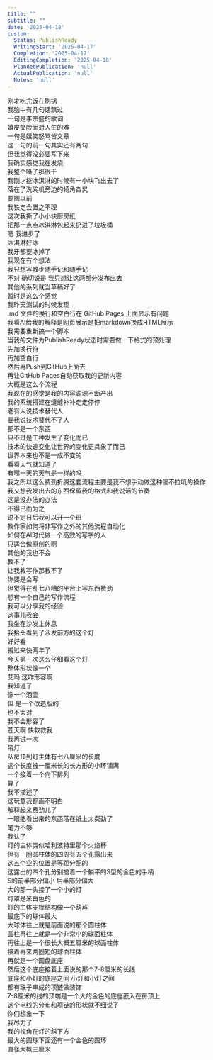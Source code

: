 ```yaml
---
title: ""
subtitle: ""
date: '2025-04-18'
custom:
  Status: PublishReady
  WritingStart: '2025-04-17'
  Completion: '2025-04-17'
  EditingCompletion: '2025-04-18'
  PlannedPublication: 'null'
  ActualPublication: 'null'
  Notes: 'null'
---          
```

刚才吃完饭在刷锅        
我脑中有几句话飘过        
一句是李宗盛的歌词        
嬉皮笑脸面对人生的难        
一句是嬉笑怒骂皆文章        
这一句的前一句其实还有两句        
但我觉得没必要写下来          
我确实感觉我在发烧        
我整个嗓子那很干          
我刚才挖冰淇淋的时候有一小块飞出去了        
落在了洗碗机旁边的犄角旮旯        
要搁以前        
我铁定会置之不理        
这次我撕了小小块厨房纸        
把那一点点冰淇淋包起来扔进了垃圾桶        
嗯 我进步了          
冰淇淋好冰        
我牙都要冰掉了          
我现在有个想法        
我只想写散步随手记和随手记        
不对 确切说是 我只想让这两部分发布出去        
其他的系列就当草稿好了        
暂时是这么个感觉          
我昨天测试的时候发现        
.md 文件的换行和空白行在 GitHub Pages 上面显示有问题        
我看AI给我的解释是网页展示是把markdown换成HTML展示        
我需要重新搞一个脚本        
当我的文件为PublishReady状态时需要做一下格式的预处理        
先加换行符        
再加空白行        
然后再Push到GitHub上面去        
再让GitHub Pages自动获取我的更新内容        
大概是这么个流程          
我现在的感觉是我的内容源源不断产出        
我的系统搭建在缝缝补补走走停停        
老有人说技术替代人        
要我说技术替代不了人        
都不是一个东西        
只不过是工种发生了变化而已        
技术的快速变化让世界的变化更具象了而已        
世界本来也不是一成不变的        
看看天气就知道了        
有哪一天的天气是一样的吗          
我之所以这么费劲折腾这套流程主要是我不想手动做这种傻不拉叽的操作        
我又想我发出去的东西保留我的格式和我说话的节奏        
这是没办法的办法        
不得已而为之        
说不定日后我可以开一个班        
教作家如何将非写作之外的其他流程自动化        
如何在AI时代做一个高效的写字的人        
只适合做原创的啊        
其他的我也不会        
教不了        
让我教写作那教不了          
你要是会写        
但觉得在乱七八糟的平台上写东西费劲        
想有一个自己的写作流程        
我可以分享我的经验        
这事儿我会          
我坐在沙发上休息        
我抬头看到了沙发前方的这个灯        
好好看        
搬过来快两年了        
今天第一次这么仔细看这个灯        
整体形状像一个        
艾玛 这咋形容啊        
我知道了        
像一个酒壶        
但 是一个改造版的        
也不太对        
我不会形容了        
苍天啊 快救救我          
我再试一次        
吊灯        
从房顶到灯主体有七八厘米的长度        
这个长度被一厘米长的长方形的小环铺满        
一个接着一个向下排列        
算了        
我不描述了        
这玩意我都画不明白        
解释起来费劲儿了        
一眼能看出来的东西落在纸上太费劲了        
笔力不够        
我认了          
灯的主体类似哈利波特里那个火焰杯        
但有一圈圆柱体的四周有五个孔露出来        
这五个空的位置是等距分配的        
这露出的四个孔分别插着一个躺平的S型的金色的手柄        
S的前半部分偏小 后半部分偏大        
大的那一头接了一个小的灯        
灯罩是米白色的        
灯的主体支撑结构像一个葫芦        
最底下的球体最大        
大球体往上就是前面说的那个圆柱体        
圆柱再往上就是一个非常小的球面柱体        
再往上是一个很长大概五厘米的球面柱体        
接着再来两圈短的球面柱体        
再就是一个圆盘底座        
然后这个底座接着上面说的那个7-8厘米的长线        
底座和小灯的底座之间 小灯和小灯之间        
都有珠子串成的项链做装饰        
7-8厘米的线的顶端是一个大的金色的底座嵌入在房顶上        
这个电线的分布和项链的形状就不细说了        
你们想象一下        
我尽力了        
我的视角在灯的斜下方        
最大的圆球下面还有一个金色的圆环        
直径大概三厘米          
      